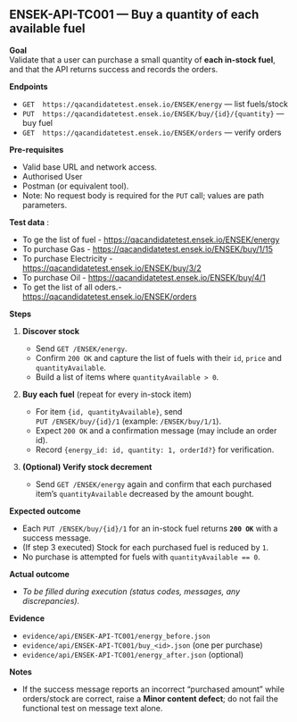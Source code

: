 ## ENSEK-API-TC001 — Buy a quantity of each available fuel

**Goal**  
Validate that a user can purchase a small quantity of **each in-stock fuel**, and that the API returns success and records the orders.

**Endpoints**  
- `GET  https://qacandidatetest.ensek.io/ENSEK/energy` — list fuels/stock  
- `PUT  https://qacandidatetest.ensek.io/ENSEK/buy/{id}/{quantity}` — buy fuel  
- `GET  https://qacandidatetest.ensek.io/ENSEK/orders` — verify orders 

**Pre-requisites**  
- Valid base URL and network access.  
- Authorised User  
- Postman (or equivalent tool).  
- Note: No request body is required for the `PUT` call; values are path parameters.

**Test data**  : 
  - To ge the list of fuel - https://qacandidatetest.ensek.io/ENSEK/energy 
  - To purchase Gas - https://qacandidatetest.ensek.io/ENSEK/buy/1/15  
  - To purchase Electricity - https://qacandidatetest.ensek.io/ENSEK/buy/3/2 
  - To purchase Oil -  https://qacandidatetest.ensek.io/ENSEK/buy/4/1 
  - To get the list of all oders.- https://qacandidatetest.ensek.io/ENSEK/orders

**Steps**  
1. **Discover stock**  
   - Send `GET /ENSEK/energy`.  
   - Confirm `200 OK` and capture the list of fuels with their `id`, `price` and `quantityAvailable`.  
   - Build a list of items where `quantityAvailable > 0`.  

2. **Buy each fuel** (repeat for every in-stock item)  
   - For item `{id, quantityAvailable}`, send  
     `PUT /ENSEK/buy/{id}/1` (example: `/ENSEK/buy/1/1`).  
   - Expect `200 OK` and a confirmation message (may include an order id).  
   - Record `{energy_id: id, quantity: 1, orderId?}` for verification.

3. **(Optional) Verify stock decrement**  
   - Send `GET /ENSEK/energy` again and confirm that each purchased item’s `quantityAvailable` decreased by the amount bought.

**Expected outcome**  
- Each `PUT /ENSEK/buy/{id}/1` for an in-stock fuel returns **`200 OK`** with a success message.  
- (If step 3 executed) Stock for each purchased fuel is reduced by `1`.  
- No purchase is attempted for fuels with `quantityAvailable == 0`.

**Actual outcome**  
- _To be filled during execution (status codes, messages, any discrepancies)._  

**Evidence**  
- `evidence/api/ENSEK-API-TC001/energy_before.json`  
- `evidence/api/ENSEK-API-TC001/buy_<id>.json` (one per purchase)  
- `evidence/api/ENSEK-API-TC001/energy_after.json` (optional)

**Notes**  
- If the success message reports an incorrect “purchased amount” while orders/stock are correct, raise a **Minor content defect**; do not fail the functional test on message text alone.  
